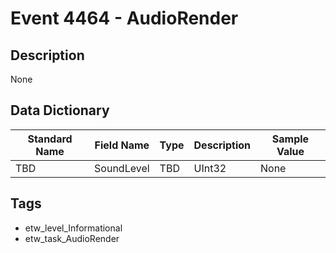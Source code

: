 # Event 4464 - AudioRender

## Description
None

## Data Dictionary
|Standard Name|Field Name|Type|Description|Sample Value|
|---|---|---|---|---|
|TBD|SoundLevel|TBD|UInt32|None|None|

## Tags
* etw_level_Informational
* etw_task_AudioRender
